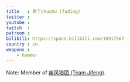 ```yaml
---
title   : 弗丁shushu (fuding)
twitter :
youtube :
twitch  :
patreon :
bilibili: https://space.bilibili.com/10917567
country : cn
weapons :
    - hammer
---
```


Note: Member of [疾风猎团 (Team Jifeng)](/runners/疾风猎团/).
